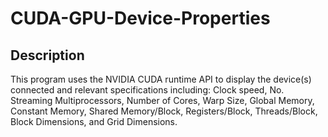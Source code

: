 # CUDA-GPU-Device-Properties

## Description
This program uses the NVIDIA CUDA runtime API to display the device(s) connected and relevant specifications including: Clock speed, No. Streaming Multiprocessors, Number of Cores, Warp Size, Global Memory, Constant Memory, Shared Memory/Block, Registers/Block, Threads/Block, Block Dimensions, and Grid Dimensions.

